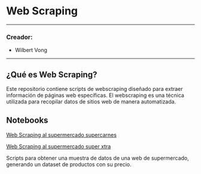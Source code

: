 # **Web Scraping**

---

### Creador:
- Wilbert Vong

---

## **¿Qué es Web Scraping?**
Este repositorio contiene scripts de webscraping diseñado para extraer información de páginas web específicas. El webscraping es una técnica utilizada para recopilar datos de sitios web de manera automatizada.

## Notebooks

[Web Scraping al supermercado supercarnes](https://colab.research.google.com/drive/18IO1RSzDhU4yKZSgWj7iKB3-TAVa0YbO?usp=sharing)

[Web Scraping al supermercado super xtra](https://colab.research.google.com/drive/1MKI4zhM2oA7WjxTX4HcZYtNM6NvSp9fe?usp=sharing)

Scripts para obtener una muestra de datos de una web de supermercado, generando un dataset de productos con su precio.

